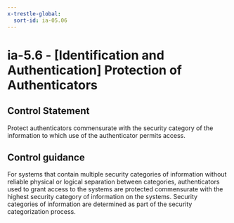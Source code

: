```yaml
---
x-trestle-global:
  sort-id: ia-05.06
---
```


# ia-5.6 - \[Identification and Authentication\] Protection of Authenticators

## Control Statement

Protect authenticators commensurate with the security category of the information to which use of the authenticator permits access.

## Control guidance

For systems that contain multiple security categories of information without reliable physical or logical separation between categories, authenticators used to grant access to the systems are protected commensurate with the highest security category of information on the systems. Security categories of information are determined as part of the security categorization process.
